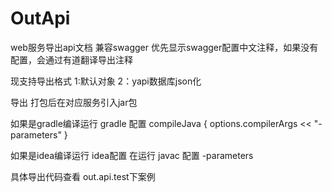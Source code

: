# OutApi
web服务导出api文档
兼容swagger  优先显示swagger配置中文注释，如果没有配置，会通过有道翻译导出注释

现支持导出格式
1:默认对象
2：yapi数据库json化

导出
打包后在对应服务引入jar包

如果是gradle编译运行
gradle 配置
compileJava {
    options.compilerArgs << "-parameters"
}

如果是idea编译运行
idea配置
在运行 javac 配置  -parameters

具体导出代码查看 out.api.test下案例




